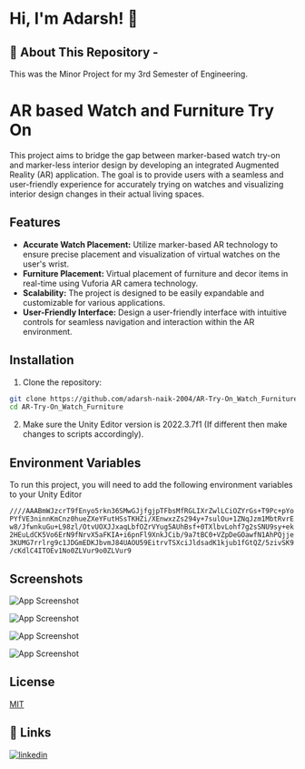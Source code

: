 
# Hi, I'm Adarsh! 👋


## 🚀 About This Repository - 
This was the Minor Project for my 3rd Semester of Engineering.


# AR based Watch and Furniture Try On

This project aims to bridge the gap between marker-based watch try-on and marker-less interior design by developing an integrated Augmented Reality (AR) application. The goal is to provide users with a seamless and user-friendly experience for accurately trying on watches and visualizing interior design changes in their actual living spaces.


## Features

- **Accurate Watch Placement:** Utilize marker-based AR technology to ensure precise placement and visualization of virtual watches on the user's wrist.
- **Furniture Placement:** Virtual placement of furniture and decor items in real-time using Vuforia AR camera technology.
- **Scalability:** The project is designed to be easily expandable and customizable for various applications.
- **User-Friendly Interface:** Design a user-friendly interface with intuitive controls for seamless navigation and interaction within the AR environment.


## Installation

1. Clone the repository:

```bash
git clone https://github.com/adarsh-naik-2004/AR-Try-On_Watch_Furniture.git
cd AR-Try-On_Watch_Furniture
```
2. Make sure the Unity Editor version is 2022.3.7f1 (If different then make changes to scripts accordingly).

## Environment Variables

To run this project, you will need to add the following environment variables to your Unity Editor

`////AAABmWJzcrT9fEnyo5rkn36SMwGJjfgjpTFbsMfRGLIXrZwlLCiOZYrGs+T9Pc+pYoPYfVE3ninnKmCnz0hueZXeYFutHSsTKHZi/XEnwxzZs294y+7sulOu+1ZNqJzm1MbtRvrEw8/JfwnkuGu+L98zl/OtvUOXJJxaqLbfOZrVYug5AUhBsf+0TXlbvLohf7g2sSNU9sy+ek2HEuLdCK5Vo6ErN9fNrvX5aFKIA+i6pnFl9XnkJCib/9a7tBC0+VZpDeGOawfN1AhPQjje3KUMG7rrlrg9c1JDGmEDKJbvmJ84UAOU59EitrvTSXciJldsadK1kjub1fGtQZ/5zivSK9/cKdlC4ITOEv1No0ZLVur9o0ZLVur9`




## Screenshots

![App Screenshot](https://github.com/adarsh-naik-2004/AR-Try-On_Watch_Furniture/assets/130145440/0b354f46-03be-414d-8c2d-170ab89d279e)

![App Screenshot](https://github.com/adarsh-naik-2004/AR-Try-On_Watch_Furniture/assets/130145440/202eb2e2-4cc3-4e0a-846c-406b6708130a)

![App Screenshot](https://github.com/adarsh-naik-2004/AR-Try-On_Watch_Furniture/assets/130145440/31082bcd-1cce-4290-9cef-acb23a9126fe)

![App Screenshot](https://github.com/adarsh-naik-2004/AR-Try-On_Watch_Furniture/assets/130145440/74666d4c-9f5e-4073-bf47-ceb7ca7f3312)


## License

[MIT](https://github.com/adarsh-naik-2004/AR-Try-On_Watch_Furniture/blob/main/LICENSE.md)


## 🔗 Links
[![linkedin](https://img.shields.io/badge/linkedin-0A66C2?style=for-the-badge&logo=linkedin&logoColor=white)](https://www.linkedin.com/in/adarsh-manjunath-naik-a2004m/)

